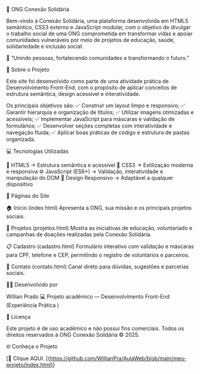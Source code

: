 💙 ONG Conexão Solidária

Bem-vindo à Conexão Solidária, uma plataforma desenvolvida em HTML5 semântico, CSS3 externo e JavaScript modular, com o objetivo de divulgar o trabalho social de uma ONG comprometida em transformar vidas e apoiar comunidades vulneráveis por meio de projetos de educação, saúde, solidariedade e inclusão social.

💛 “Unindo pessoas, fortalecendo comunidades e transformando o futuro.”

📖 Sobre o Projeto

Este site foi desenvolvido como parte de uma atividade prática de Desenvolvimento Front-End, com o propósito de aplicar conceitos de estrutura semântica, design acessível e interatividade.

Os principais objetivos são:
✅ Construir um layout limpo e responsivo;
✅ Garantir hierarquia e organização de títulos;
✅ Utilizar imagens otimizadas e acessíveis;
✅ Implementar JavaScript para máscaras e validação de formulários;
✅ Desenvolver seções completas com interatividade e navegação fluida;
✅ Aplicar boas práticas de código e estrutura de pastas organizada.

💻 Tecnologias Utilizadas

🧩 HTML5 → Estrutura semântica e acessível
🎨 CSS3 → Estilização moderna e responsiva
⚙️ JavaScript (ES6+) → Validação, interatividade e manipulação do DOM
🧭 Design Responsivo → Adaptável a qualquer dispositivo

📸 Páginas do Site

🏠 Início (index.html)
Apresenta a ONG, sua missão e os principais projetos sociais.

💚 Projetos (projetos.html)
Mostra as iniciativas de educação, voluntariado e campanhas de doações realizadas pela Conexão Solidária.

📋 Cadastro (cadastro.html)
Formulário interativo com validação e máscaras para CPF, telefone e CEP, permitindo o registro de voluntários e parceiros.

💌 Contato (contato.html)
Canal direto para dúvidas, sugestões e parcerias sociais.

👩‍💻 Desenvolvido por

Willian Prado
💻 Projeto acadêmico — Desenvolvimento Front-End (Experiência Prática )

🧾 Licença

Este projeto é de uso acadêmico e não possui fins comerciais.
Todos os direitos reservados à ONG Conexão Solidária © 2025.

🌐 Conheça o Projeto

[🔗 Clique AQUI.
[([https://github.com/WillianPra/AulaWeb/blob/main/meu-projeto/index.html)](https://aula-web-five.vercel.app/index.html)]



